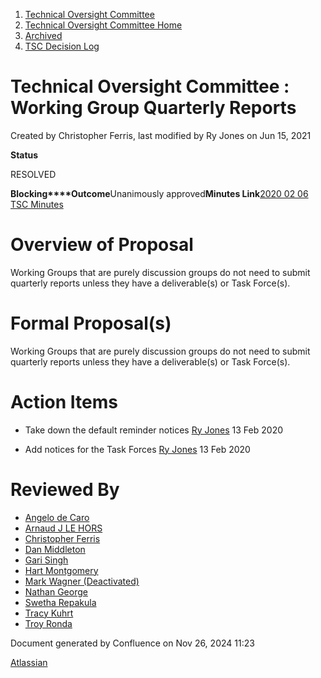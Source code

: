 1. [Technical Oversight Committee](index.html)
2. [Technical Oversight Committee Home](Technical-Oversight-Committee-Home_21430274.html)
3. [Archived](Archived_21447696.html)
4. [TSC Decision Log](TSC-Decision-Log_21437418.html)

# Technical Oversight Committee : Working Group Quarterly Reports

Created by Christopher Ferris, last modified by Ry Jones on Jun 15, 2021

**Status**

RESOLVED 

**Blocking****Outcome**Unanimously approved**Minutes Link**[2020 02 06 TSC Minutes](2020-02-06-TSC-Minutes_21438523.html)

# Overview of Proposal

Working Groups that are purely discussion groups do not need to submit quarterly reports unless they have a deliverable(s) or Task Force(s).

# Formal Proposal(s)

Working Groups that are purely discussion groups do not need to submit quarterly reports unless they have a deliverable(s) or Task Force(s).

# Action Items

- Take down the default reminder notices [Ry Jones](https://lf-hyperledger.atlassian.net/wiki/people/557058:078cecfc-fb17-4d9a-8759-b5b74efa6850?ref=confluence) 13 Feb 2020 
  
- Add notices for the Task Forces [Ry Jones](https://lf-hyperledger.atlassian.net/wiki/people/557058:078cecfc-fb17-4d9a-8759-b5b74efa6850?ref=confluence) 13 Feb 2020

# Reviewed By

- [Angelo de Caro](https://lf-hyperledger.atlassian.net/wiki/people/70121:d6b0f0e4-825f-4f16-88e1-4d14e95f2f10?ref=confluence)
- [Arnaud J LE HORS](https://lf-hyperledger.atlassian.net/wiki/people/70121:0e75e3b8-500a-4067-9f7e-ed46e91bcb9d?ref=confluence)
- [Christopher Ferris](https://lf-hyperledger.atlassian.net/wiki/people/5abb903a8724022aa9070581?ref=confluence)
- [Dan Middleton](https://lf-hyperledger.atlassian.net/wiki/people/712020:2979764a-3998-4ef1-8810-60b799067924?ref=confluence)
- [Gari Singh](https://lf-hyperledger.atlassian.net/wiki/people/557058:51429e31-90f4-4684-b7cd-9a4fe15ff188?ref=confluence)
- [Hart Montgomery](https://lf-hyperledger.atlassian.net/wiki/people/712020:86f447c0-86dc-43b3-ac03-6a31923bbb84?ref=confluence)
- [Mark Wagner (Deactivated)](https://lf-hyperledger.atlassian.net/wiki/people/70121:81b88945-c9ef-40fe-9224-207bdb280922?ref=confluence)
- [Nathan George](https://lf-hyperledger.atlassian.net/wiki/people/712020:3e7556ab-cdb8-47f5-8b68-12a3378021fd?ref=confluence)
- [Swetha Repakula](https://lf-hyperledger.atlassian.net/wiki/people/712020:503b5691-8e92-4d2d-83d3-e9e74d296436?ref=confluence)
- [Tracy Kuhrt](https://lf-hyperledger.atlassian.net/wiki/people/712020:eb6ae9c3-aa8e-40ba-9dab-a6969b1ac52e?ref=confluence)
- [Troy Ronda](https://lf-hyperledger.atlassian.net/wiki/people/557058:c854f35a-2b58-4be3-9003-ca2a67495580?ref=confluence)

Document generated by Confluence on Nov 26, 2024 11:23

[Atlassian](http://www.atlassian.com/)

